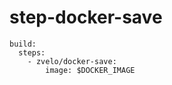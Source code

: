step-docker-save
================

```
build:
  steps:
    - zvelo/docker-save:
        image: $DOCKER_IMAGE
```
